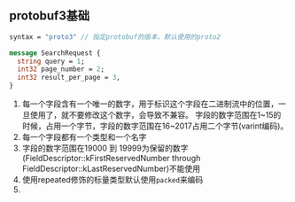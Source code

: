 ## protobuf3基础

```protobuf
syntax = "proto3" // 指定protobuf的版本，默认使用的proto2

message SearchRequest {
  string query = 1;
  int32 page_number = 2;
  int32 result_per_page = 3,
}
```

1. 每一个字段含有一个唯一的数字，用于标识这个字段在二进制流中的位置，一旦使用了，就不要修改这个数字，会导致不兼容。
  字段的数字范围在1~15的时候，占用一个字节，字段的数字范围在16~2017占用二个字节(varint编码)。
2. 每一个字段都有一个类型和一个名字
3. 字段的数字范围在19000 到 19999为保留的数字(FieldDescriptor::kFirstReservedNumber through FieldDescriptor::kLastReservedNumber)不能使用
4. 使用repeated修饰的标量类型默认使用`packed`来编码
5.

##